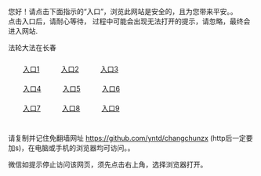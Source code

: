 您好！请点击下面指示的“入口”，浏览此网站是安全的，且为您带来平安。。 <br/>
点击入口后，请耐心等待， 过程中可能会出现无法打开的提示，请忽略，最终会进入网站. </br>

法轮大法在长春<br/>
<div style="padding:10px"><a style="margin:20px" target="_blank" href="https://d1vmtmjcogvnkc.cloudfront.net/2Qpsp?arlio" id="ccLink1" rel="nofollow">入口1</a> <a target="_blank" style="margin:20px" href="https://d23c4gl5nhsbag.cloudfront.net/2Qpsp?znuiahv" id="ccLink2" rel="nofollow">入口2</a> <a style="margin:20px" target="_blank" href="https://d2fzjlstlk1gjy.cloudfront.net/2Qpsp?aibyplcp" id="ccLink3" rel="nofollow">入口3</a></div>

<div style="padding:10px" ><a style="margin:20px" target="_blank" href="https://d1vmtmjcogvnkc.cloudfront.net/2Qpsp?arlio" id="ccLink4" rel="nofollow">入口4</a> <a style="margin:20px" href="https://d23c4gl5nhsbag.cloudfront.net/2Qpsp?znuiahv" target="_blank" id="ccLink5" rel="nofollow">入口5</a> <a style="margin:20px" href="https://d2fzjlstlk1gjy.cloudfront.net/2Qpsp?aibyplcp" target="_blank" id="ccLink6" rel="nofollow">入口6</a></div>

<div style="padding:10px"><a style="margin:20px" target="_blank" href="https://d1vmtmjcogvnkc.cloudfront.net/2Qpsp?arlio" id="ccLink7" rel="nofollow">入口7</a> <a style="margin:20px" href="https://d23c4gl5nhsbag.cloudfront.net/2Qpsp?znuiahv" target="_blank" id="ccLink8" rel="nofollow">入口8</a> <a style="margin:20px" target="_blank" href="https://d2fzjlstlk1gjy.cloudfront.net/2Qpsp?aibyplcp" id="ccLink9" rel="nofollow">入口9</a></div>

<br/>



请复制并记住免翻墙网址 https://github.com/yntd/changchunzx (http后一定要加s)，在电脑或手机的浏览器均可访问。。<br/>

微信如提示停止访问该网页，须先点击右上角，选择浏览器打开。
